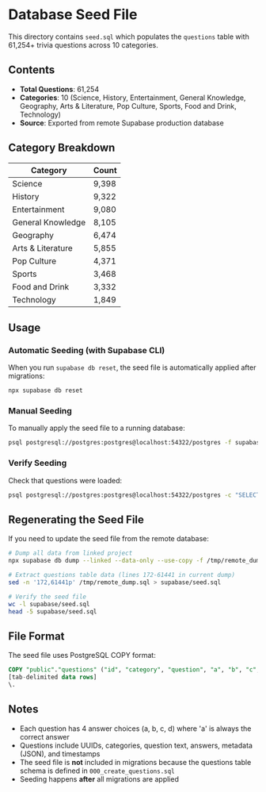 # Database Seed File

This directory contains `seed.sql` which populates the `questions` table with 61,254+ trivia questions across 10 categories.

## Contents

- **Total Questions**: 61,254
- **Categories**: 10 (Science, History, Entertainment, General Knowledge, Geography, Arts & Literature, Pop Culture, Sports, Food and Drink, Technology)
- **Source**: Exported from remote Supabase production database

## Category Breakdown

| Category           | Count |
|--------------------|-------|
| Science            | 9,398 |
| History            | 9,322 |
| Entertainment      | 9,080 |
| General Knowledge  | 8,105 |
| Geography          | 6,474 |
| Arts & Literature  | 5,855 |
| Pop Culture        | 4,371 |
| Sports             | 3,468 |
| Food and Drink     | 3,332 |
| Technology         | 1,849 |

## Usage

### Automatic Seeding (with Supabase CLI)

When you run `supabase db reset`, the seed file is automatically applied after migrations:

```bash
npx supabase db reset
```

### Manual Seeding

To manually apply the seed file to a running database:

```bash
psql postgresql://postgres:postgres@localhost:54322/postgres -f supabase/seed.sql
```

### Verify Seeding

Check that questions were loaded:

```bash
psql postgresql://postgres:postgres@localhost:54322/postgres -c "SELECT COUNT(*) FROM questions"
```

## Regenerating the Seed File

If you need to update the seed file from the remote database:

```bash
# Dump all data from linked project
npx supabase db dump --linked --data-only --use-copy -f /tmp/remote_dump.sql

# Extract questions table data (lines 172-61441 in current dump)
sed -n '172,61441p' /tmp/remote_dump.sql > supabase/seed.sql

# Verify the seed file
wc -l supabase/seed.sql
head -5 supabase/seed.sql
```

## File Format

The seed file uses PostgreSQL COPY format:

```sql
COPY "public"."questions" ("id", "category", "question", "a", "b", "c", "d", "metadata", "created_at", "updated_at") FROM stdin;
[tab-delimited data rows]
\.
```

## Notes

- Each question has 4 answer choices (a, b, c, d) where 'a' is always the correct answer
- Questions include UUIDs, categories, question text, answers, metadata (JSON), and timestamps
- The seed file is **not** included in migrations because the questions table schema is defined in `000_create_questions.sql`
- Seeding happens **after** all migrations are applied